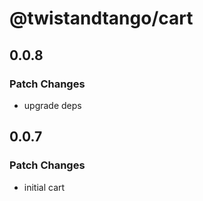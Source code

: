 # @twistandtango/cart

## 0.0.8

### Patch Changes

- upgrade deps

## 0.0.7

### Patch Changes

- initial cart
